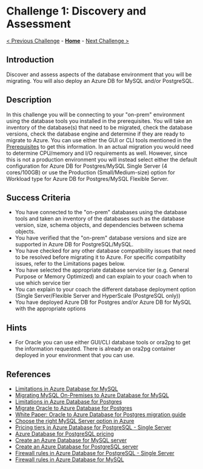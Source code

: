 # Challenge 1: Discovery and Assessment

[< Previous Challenge](./00-prereqs.md) - **[Home](../README.md)** - [Next Challenge >](./02-offline-migration.md)

## Introduction

Discover and assess aspects of the database environment that you will be migrating. You will also deploy an Azure DB for MySQL and/or PostgreSQL. 

## Description

In this challenge you will be connecting to your "on-prem" environment using the database tools you installed in the prerequisites. You will take an inventory of the database(s) that need to be migrated, check the database versions, check the database engine and determine if they are ready to migrate to Azure. You can use either the GUI or CLI tools mentioned in the [Prerequisites](./00-prereqs.md) to get this information. In an actual migration you would need to determine CPU/memory and I/O requirements as well. However, since this is not a production environment you will instead select either the default configuration for Azure DB for Postgres/MySQL Single Server (4 cores/100GB) or use the Production (Small/Medium-size) option for Workload type for Azure DB for Postgres/MySQL Flexible Server. 

## Success Criteria

* You have connected to the "on-prem" databases using the database tools and taken an inventory of the databases such as the database version, size, schema objects, and dependencies between schema objects.
* You have verified that the "on-prem" database versions and size are supported in Azure DB for PostgreSQL/MySQL.
* You have checked for any other database compatibility issues that need to be resolved before migrating it to Azure. For specific compatibilty issues, refer to the Limitations pages below.
* You have selected the appropriate database service tier (e.g. General Purpose or Memory Optimized) and can explain to your coach when to use which service tier
* You can explain to your coach the different database deployment option (Single Server/Flexible Server and HyperScale (PostgreSQL only))
* You have deployed Azure DB for Postgres and/or Azure DB for MySQL with the appropriate options

## Hints

* For Oracle you can use either GUI/CLI database tools or ora2pg to get the information requested. There is already an ora2pg container deployed in your environment that you can use. 


## References

* [Limitations in Azure Database for MySQL](https://docs.microsoft.com/en-us/azure/mysql/concepts-limits)
* [Migrating MySQL On-Premises to Azure Database for MySQL](https://github.com/Azure/azure-mysql/tree/master/MigrationGuide)
* [Limitations in Azure Database for Postgres](https://docs.microsoft.com/en-us/azure/postgresql/concepts-limits)
* [Migrate Oracle to Azure Database for Postgres](https://docs.microsoft.com/en-us/azure/postgresql/howto-migrate-from-oracle)
* [White Paper: Oracle to Azure Database for Postgres migration guide](https://github.com/microsoft/OrcasNinjaTeam/blob/master/Oracle%20to%20PostgreSQL%20Migration%20Guide/Oracle%20to%20Azure%20Database%20for%20PostgreSQL%20Migration%20Guide.pdf)
* [Choose the right MySQL Server option in Azure](https://docs.microsoft.com/en-us/azure/mysql/select-right-deployment-type)
* [Pricing tiers in Azure Database for PostgreSQL - Single Server](https://docs.microsoft.com/en-us/azure/postgresql/concepts-pricing-tiers)
* [Azure Database for PostgreSQL pricing](https://azure.microsoft.com/en-us/pricing/details/postgresql/flexible-server/)
* [Create an Azure Database for MySQL server](https://docs.microsoft.com/en-us/azure/mysql/quickstart-create-mysql-server-database-using-azure-portal)
* [Create an Azure Database for PostgreSQL server](https://docs.microsoft.com/en-us/azure/postgresql/quickstart-create-server-database-portal)
* [Firewall rules in Azure Database for PostgreSQL - Single Server](https://docs.microsoft.com/en-us/azure/postgresql/concepts-firewall-rules)
* [Firewall rules in Azure Database for MySQL](https://docs.microsoft.com/en-us/azure/mysql/concepts-firewall-rules)

